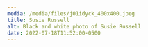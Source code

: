 ```yaml
---
media: /media/files/j01idyck_400x400.jpeg
title: Susie Russell
alt: Black and white photo of Susie Russell
date: 2022-07-18T11:52:00-0500
---
```

